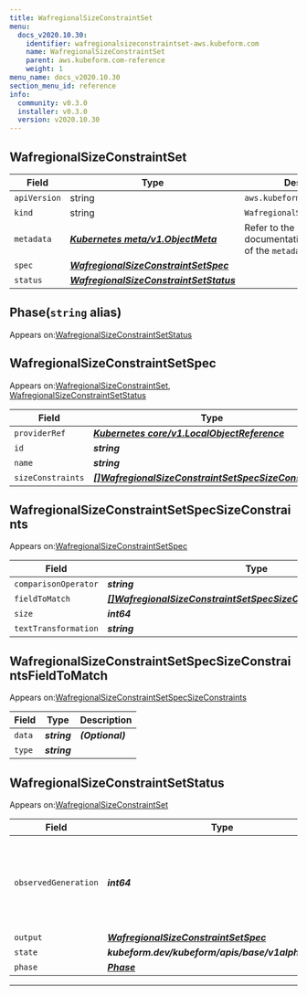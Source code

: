 ```yaml
---
title: WafregionalSizeConstraintSet
menu:
  docs_v2020.10.30:
    identifier: wafregionalsizeconstraintset-aws.kubeform.com
    name: WafregionalSizeConstraintSet
    parent: aws.kubeform.com-reference
    weight: 1
menu_name: docs_v2020.10.30
section_menu_id: reference
info:
  community: v0.3.0
  installer: v0.3.0
  version: v2020.10.30
---
```


## WafregionalSizeConstraintSet
| Field | Type | Description |
| ------ | ----- | ----------- |
| `apiVersion` | string | `aws.kubeform.com/v1alpha1` |
|    `kind` | string | `WafregionalSizeConstraintSet` |
| `metadata` | ***[Kubernetes meta/v1.ObjectMeta](https://v1-18.docs.kubernetes.io/docs/reference/generated/kubernetes-api/v1.18/#objectmeta-v1-meta)***|Refer to the Kubernetes API documentation for the fields of the `metadata` field.|
| `spec` | ***[WafregionalSizeConstraintSetSpec](#wafregionalsizeconstraintsetspec)***||
| `status` | ***[WafregionalSizeConstraintSetStatus](#wafregionalsizeconstraintsetstatus)***||
## Phase(`string` alias)

Appears on:[WafregionalSizeConstraintSetStatus](#wafregionalsizeconstraintsetstatus)

## WafregionalSizeConstraintSetSpec

Appears on:[WafregionalSizeConstraintSet](#wafregionalsizeconstraintset), [WafregionalSizeConstraintSetStatus](#wafregionalsizeconstraintsetstatus)

| Field | Type | Description |
| ------ | ----- | ----------- |
| `providerRef` | ***[Kubernetes core/v1.LocalObjectReference](https://v1-18.docs.kubernetes.io/docs/reference/generated/kubernetes-api/v1.18/#localobjectreference-v1-core)***||
| `id` | ***string***||
| `name` | ***string***||
| `sizeConstraints` | ***[[]WafregionalSizeConstraintSetSpecSizeConstraints](#wafregionalsizeconstraintsetspecsizeconstraints)***| ***(Optional)*** |
## WafregionalSizeConstraintSetSpecSizeConstraints

Appears on:[WafregionalSizeConstraintSetSpec](#wafregionalsizeconstraintsetspec)

| Field | Type | Description |
| ------ | ----- | ----------- |
| `comparisonOperator` | ***string***||
| `fieldToMatch` | ***[[]WafregionalSizeConstraintSetSpecSizeConstraintsFieldToMatch](#wafregionalsizeconstraintsetspecsizeconstraintsfieldtomatch)***||
| `size` | ***int64***||
| `textTransformation` | ***string***||
## WafregionalSizeConstraintSetSpecSizeConstraintsFieldToMatch

Appears on:[WafregionalSizeConstraintSetSpecSizeConstraints](#wafregionalsizeconstraintsetspecsizeconstraints)

| Field | Type | Description |
| ------ | ----- | ----------- |
| `data` | ***string***| ***(Optional)*** |
| `type` | ***string***||
## WafregionalSizeConstraintSetStatus

Appears on:[WafregionalSizeConstraintSet](#wafregionalsizeconstraintset)

| Field | Type | Description |
| ------ | ----- | ----------- |
| `observedGeneration` | ***int64***| ***(Optional)*** Resource generation, which is updated on mutation by the API Server.|
| `output` | ***[WafregionalSizeConstraintSetSpec](#wafregionalsizeconstraintsetspec)***| ***(Optional)*** |
| `state` | ***kubeform.dev/kubeform/apis/base/v1alpha1.State***| ***(Optional)*** |
| `phase` | ***[Phase](#phase)***| ***(Optional)*** |
---
